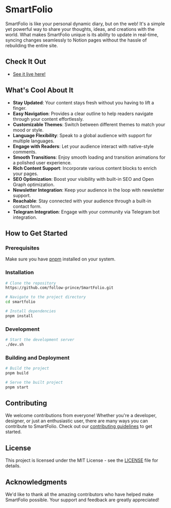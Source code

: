 # SmartFolio

SmartFolio is like your personal dynamic diary, but on the web! It's a simple yet powerful way to share your thoughts, ideas, and creations with the world. What makes SmartFolio unique is its ability to update in real-time, syncing changes seamlessly to Notion pages without the hassle of rebuilding the entire site.

## Check It Out

- [See it live here!](https://elavarasan.me)

## What's Cool About It

- **Stay Updated**: Your content stays fresh without you having to lift a finger.
- **Easy Navigation**: Provides a clear outline to help readers navigate through your content effortlessly.
- **Customizable Themes**: Switch between different themes to match your mood or style.
- **Language Flexibility**: Speak to a global audience with support for multiple languages.
- **Engage with Readers**: Let your audience interact with native-style comments.
- **Smooth Transitions**: Enjoy smooth loading and transition animations for a polished user experience.
- **Rich Content Support**: Incorporate various content blocks to enrich your pages.
- **SEO Optimization**: Boost your visibility with built-in SEO and Open Graph optimization.
- **Newsletter Integration**: Keep your audience in the loop with newsletter support.
- **Reachable**: Stay connected with your audience through a built-in contact form.
- **Telegram Integration**: Engage with your community via Telegram bot integration.

## How to Get Started

### Prerequisites

Make sure you have [pnpm](https://pnpm.io/) installed on your system.

### Installation

```bash
# Clone the repository
https://github.com/follow-prince/SmartFolio.git

# Navigate to the project directory
cd smartfolio

# Install dependencies
pnpm install
```

### Development

```bash
# Start the development server
./dev.sh
```

### Building and Deployment

```bash
# Build the project
pnpm build

# Serve the built project
pnpm start
```

## Contributing

We welcome contributions from everyone! Whether you're a developer, designer, or just an enthusiastic user, there are many ways you can contribute to SmartFolio. Check out our [contributing guidelines](CONTRIBUTING.md) to get started.

## License

This project is licensed under the MIT License - see the [LICENSE](LICENSE) file for details.

## Acknowledgments

We'd like to thank all the amazing contributors who have helped make SmartFolio possible. Your support and feedback are greatly appreciated!
